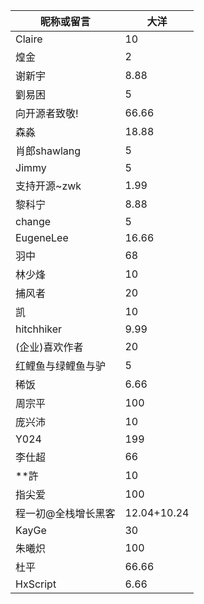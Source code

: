 | 昵称或留言      | 大洋    |
| ---------- | ----- |
| Claire     | 10    |
| 煌金         | 2     |
| 谢新宇        | 8.88  |
| 劉易困        | 5     |
| 向开源者致敬!    | 66.66 |
| 森淼         | 18.88 |
| 肖郎shawlang | 5     |
| Jimmy      | 5     |
| 支持开源~zwk | 1.99     |
| 黎科宁 | 8.88 |
| change | 5 |
| EugeneLee | 16.66 |
| 羽中 | 68 |
| 林少烽 | 10 |
| 捕风者 | 20 |
| 凯 | 10 |
| hitchhiker | 9.99 |
| (企业)喜欢作者 | 20 |
| 红鲤鱼与绿鲤鱼与驴 | 5 |
| 稀饭 | 6.66 |
| 周宗平 | 100 |
| 庞兴沛 | 10 |
| Y024 | 199 |
| 李仕超 | 66 |
| **許 | 10 |
| 指尖爱 | 100 |
| 程一初@全栈增长黑客 | 12.04+10.24 |
| KayGe | 30 |
| 朱曦炽 | 100 |
| 杜平 | 66.66 |
| HxScript | 6.66 |